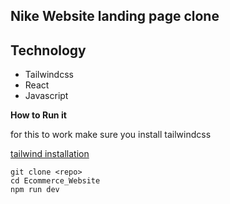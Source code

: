 ## Nike Website landing page clone
## Technology

- Tailwindcss
- React
- Javascript

**How to Run it**

for this to work make sure you install tailwindcss

[tailwind installation](https://tailwindcss.com/docs/installation)

```
git clone <repo>
cd Ecommerce_Website
npm run dev
```
